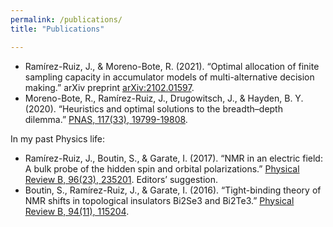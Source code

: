 ```yaml
---
permalink: /publications/
title: "Publications"

---
```


-	Ramírez-Ruiz, J., & Moreno-Bote, R. (2021). “Optimal allocation of finite sampling capacity in accumulator models of multi-alternative decision making.” arXiv preprint [arXiv:2102.01597](https://arxiv.org/abs/2102.01597).
-	Moreno-Bote, R., Ramírez-Ruiz, J., Drugowitsch, J., & Hayden, B. Y. (2020). “Heuristics and optimal solutions to the breadth–depth dilemma.” [PNAS, 117(33), 19799-19808](https://www.pnas.org/content/117/33/19799).

In my past Physics life:
-	Ramírez-Ruiz, J., Boutin, S., & Garate, I. (2017). “NMR in an electric field: A bulk probe of the hidden spin and orbital polarizations.” [Physical Review B, 96(23), 235201](https://journals.aps.org/prb/abstract/10.1103/PhysRevB.96.235201). Editors’ suggestion.
-	Boutin, S., Ramírez-Ruiz, J., & Garate, I. (2016). “Tight-binding theory of NMR shifts in topological insulators Bi2Se3 and Bi2Te3.” [Physical Review B, 94(11), 115204](https://journals.aps.org/prb/abstract/10.1103/PhysRevB.94.115204).
